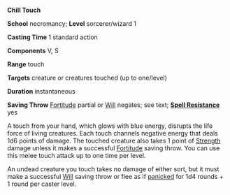  **Chill Touch**

**School** necromancy; **Level** sorcerer/wizard 1

**Casting Time** 1 standard action

**Components** V, S

**Range** touch

**Targets** creature or creatures touched (up to one/level)

**Duration** instantaneous

**Saving Throw** [Fortitude](../combat.md#_fortitude) partial or [Will](../combat.md#_will) negates; see text; **[Spell Resistance](../glossary.md#_spell-resistance)** yes

A touch from your hand, which glows with blue energy, disrupts the life force of living creatures. Each touch channels negative energy that deals 1d6 points of damage. The touched creature also takes 1 point of [Strength](../gettingStarted.md#_strength) damage unless it makes a successful [Fortitude](../combat.md#_fortitude) saving throw. You can use this melee touch attack up to one time per level.

An undead creature you touch takes no damage of either sort, but it must make a successful [Will](../combat.md#_will) saving throw or flee as if [panicked](../glossary.md#_panicked) for 1d4 rounds + 1 round per caster level.

